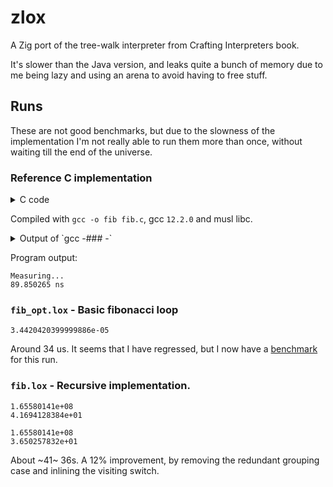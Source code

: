 # zlox

A Zig port of the tree-walk interpreter from Crafting Interpreters book.

It's slower than the Java version, and leaks quite a bunch of memory due to me
being lazy and using an arena to avoid having to free stuff.

## Runs

These are not good benchmarks, but due to the slowness of the implementation I'm
not really able to run them more than once, without waiting till the end of the
universe.

### Reference C implementation

<details><summary>C code</summary>

```c
#include <stdint.h>
#include <stdio.h>
#include <stdlib.h>
#include <time.h>

int fib(int n) {
  int a = 0;
  int b = 1;
  while (n--) {
    int tmp = a;
    a += b;
    b = tmp;
  }
  return a;
}

#define NUM_SAMPLES (1ull << 25)

int main() {

  struct timespec start, end, diff;
  double avg = 0.0;
  puts("Measuring...");
  for (uint64_t i = 0; i < NUM_SAMPLES; ++i) {
    clock_gettime(CLOCK_MONOTONIC_RAW, &start);
    int x = fib(40);
    clock_gettime(CLOCK_MONOTONIC_RAW, &end);
    double sample = end.tv_nsec - start.tv_nsec;
    if (sample < 0)
      sample += 1000000000.0;
    avg += sample;
  }
  avg /= NUM_SAMPLES;

  printf("%lf ns\n", avg);

  return 0;
}
```
</details>

Compiled with `gcc -o fib fib.c`, gcc `12.2.0` and musl libc.

<details><summary>
Output of `gcc -### -`
</summary>

```
Using built-in specs.
COLLECT_GCC=gcc
COLLECT_LTO_WRAPPER=/usr/lib64/gcc/x86_64-linux-musl/12.2.0/lto-wrapper
Target: x86_64-linux-musl
Configured with: /builddir/gcc-12.2.0/configure --build=x86_64-linux-musl --disable-gnu-unique-object --disable-libsanitizer --disable-symvers libat_cv_have_ifunc=no --enable-vtable-verify --prefix=/usr --mandir=/usr/share/man --infodir=/usr/share/info --libexecdir=/usr/lib64 --libdir=/usr/lib64 --enable-threads=posix --enable-__cxa_atexit --disable-multilib --with-system-zlib --enable-shared --enable-lto --enable-plugins --enable-linker-build-id --disable-werror --disable-nls --enable-default-pie --enable-default-ssp --enable-checking=release --disable-libstdcxx-pch --with-isl --with-linker-hash-style=gnu --disable-sjlj-exceptions --disable-target-libiberty --disable-libssp --enable-languages=c,c++,objc,obj-c++,fortran,lto,go,ada
Thread model: posix
Supported LTO compression algorithms: zlib zstd
gcc version 12.2.0 (GCC)
```

</details>

Program output:
```
Measuring...
89.850265 ns
```



### `fib_opt.lox` - Basic fibonacci loop

```
3.4420420399999886e-05
```

Around 34 us. It seems that I have regressed, but I now have a
[benchmark](./bench.py) for this run.


### `fib.lox` - Recursive implementation.

```
1.65580141e+08
4.1694128384e+01
```
```
1.65580141e+08
3.650257832e+01
```

About ~41~ 36s. A 12% improvement, by removing the redundant grouping case and
inlining the visiting switch.
